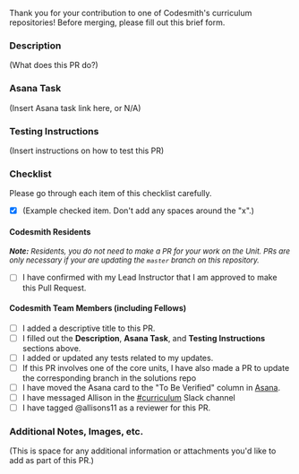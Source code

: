 Thank you for your contribution to one of Codesmith's curriculum repositories! Before merging, please fill out this brief form.

### Description

(What does this PR do?)

### Asana Task

(Insert Asana task link here, or N/A)

### Testing Instructions

(Insert instructions on how to test this PR)

### Checklist

Please go through each item of this checklist carefully.

- [x] (Example checked item. Don't add any spaces around the "x".)

#### Codesmith Residents

  <font size=2>_**Note:** Residents, you do not need to make a PR for your work on the Unit.  PRs are only necessary if your are updating the `master` branch on this repository._</font>

- [ ] I have confirmed with my Lead Instructor that I am approved to make this Pull Request.

#### Codesmith Team Members (including Fellows)

- [ ] I added a descriptive title to this PR.
- [ ] I filled out the **Description**, **Asana Task**, and **Testing Instructions** sections above.
- [ ] I added or updated any tests related to my updates.
- [ ] If this PR involves one of the core units, I have also made a PR to update the corresponding branch in the solutions repo
- [ ] I have moved the Asana card to the "To Be Verified" column in [Asana](https://app.asana.com/0/970146039294753/board).
- [ ] I have messaged Allison in the [#curriculum](https://codesmithteam.slack.com/archives/C04K0JYDE) Slack channel
- [ ] I have tagged @allisons11 as a reviewer for this PR.

### Additional Notes, Images, etc.

(This is space for any additional information or attachments you'd like to add as part of this PR.)
